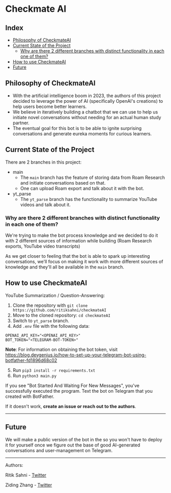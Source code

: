 ﻿# Checkmate AI

## Index

-   [Philosophy of CheckmateAI](#philosophy-of-checkmateai)
-   [Current State of the Project](#Current-State-of-the-Project)
    -   [Why are there 2 different branches with distinct functionality in each one of them?](#Why-are-there-2-different-branches-with-distinct-functionality-in-each-one-of-them?)
-   [How to use CheckmateAI](#How-to-use-CheckmateAI)
-   [Future](#Future)

## Philosophy of CheckmateAI

-   With the artificial intelligence boom in 2023, the authors of this project decided to leverage the power of AI (specifically OpenAI's creations) to help users become better learners.
-   We believe in iteratively building a chatbot that we can use to help us initiate novel conversations without needing for an actual human study partner.
-   The eventual goal for this bot is to be able to ignite surprising conversations and generate eureka moments for curious learners.

## Current State of the Project

There are 2 branches in this project:

-   main
    -   The `main` branch has the feature of storing data from Roam Research and initiate conversations based on that.
    -   One can upload Roam export and talk about it with the bot.
-   yt_parse
    -   The `yt_parse` branch has the functionality to summarize YouTube videos and talk about it.

### Why are there 2 different branches with distinct functionality in each one of them?

We're trying to make the bot process knowledge and we decided to do it with 2 different sources of information while building (Roam Research exports, YouTube video transcripts)

As we get closer to feeling that the bot is able to spark up interesting conversations, we'll focus on making it work with more different sources of knowledge and they'll all be available in the `main` branch.

## How to use CheckmateAI

YouTube Summarization / Question-Answering:

1. Clone the repository with `git clone https://github.com/ritiksahni/checkmateAI`
2. Move to the cloned repository: `cd checkmateAI`
3. Switch to `yt_parse` branch.
4. Add `.env` file with the following data:

```env
OPENAI_API_KEY="<OPENAI_API_KEY>"
BOT_TOKEN="<TELEGRAM-BOT-TOKEN>"
```

**Note**: For information on obtaining the bot token, visit https://blog.devgenius.io/how-to-set-up-your-telegram-bot-using-botfather-fd1896d68c02

5. Run `pip3 install -r requirements.txt`
6. Run `python3 main.py`

If you see "Bot Started And Waiting For New Messages", you've successfully executed the program. Text the bot on Telegram that you created with BotFather.

If it doesn't work, **create an issue or reach out to the authors**.

---

## Future

We will make a public version of the bot in the so you won't have to deploy it for yourself once we figure out the base of good AI-generated conversations and user-management on Telegram.

---

Authors:

Ritik Sahni - [Twitter](https://twitter.com/ritiksahni22)

Ziding Zhang - [Twitter](https://twitter.com/ziding?lang=en)
